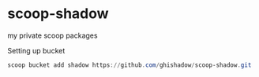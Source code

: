 # scoop-shadow

my private scoop packages

Setting up bucket

``` powershell
scoop bucket add shadow https://github.com/ghishadow/scoop-shadow.git
